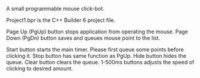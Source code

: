 A small programmable mouse click-bot. 

Project1.bpr is the C++ Builder 6 project file.

Page Up (PgUp) button stops application from operating the mouse.
Page Down (PgDn) button saves and queues mouse point to the list.

Start button starts the main timer. Please first queue some points before clicking it.
Stop button has same function as PgUp.
Hide button hides the queue.
Clear button clears the queue.
1-500ms buttons adjusts the speed of clicking to desired amount.
